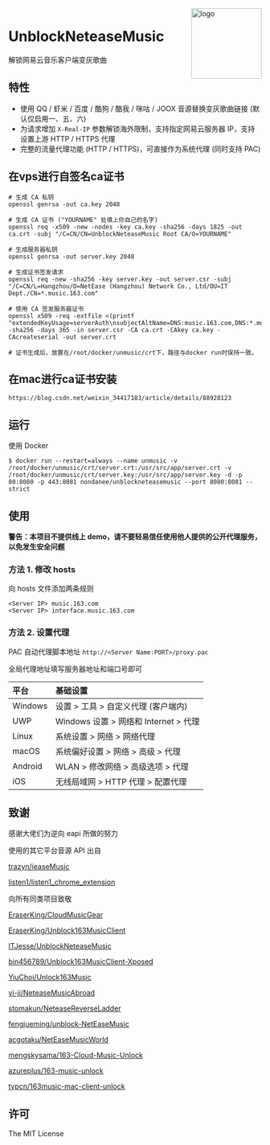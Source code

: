 <img src="https://user-images.githubusercontent.com/26399680/47980314-0e3f1700-e102-11e8-8857-e3436ecc8beb.png" alt="logo" width="140" height="140" align="right">

# UnblockNeteaseMusic

解锁网易云音乐客户端变灰歌曲

## 特性

- 使用 QQ / 虾米 / 百度 / 酷狗 / 酷我 / 咪咕 / JOOX 音源替换变灰歌曲链接 (默认仅启用一、五、六)
- 为请求增加 `X-Real-IP` 参数解锁海外限制，支持指定网易云服务器 IP，支持设置上游 HTTP / HTTPS 代理
- 完整的流量代理功能 (HTTP / HTTPS)，可直接作为系统代理 (同时支持 PAC)

## 在vps进行自签名ca证书

```
# 生成 CA 私钥
openssl genrsa -out ca.key 2048

# 生成 CA 证书 ("YOURNAME" 处填上你自己的名字)
openssl req -x509 -new -nodes -key ca.key -sha256 -days 1825 -out ca.crt -subj "/C=CN/CN=UnblockNeteaseMusic Root CA/O=YOURNAME"

# 生成服务器私钥
openssl genrsa -out server.key 2048

# 生成证书签发请求
openssl req -new -sha256 -key server.key -out server.csr -subj "/C=CN/L=Hangzhou/O=NetEase (Hangzhou) Network Co., Ltd/OU=IT Dept./CN=*.music.163.com"

# 使用 CA 签发服务器证书
openssl x509 -req -extfile <(printf "extendedKeyUsage=serverAuth\nsubjectAltName=DNS:music.163.com,DNS:*.music.163.com") -sha256 -days 365 -in server.csr -CA ca.crt -CAkey ca.key -CAcreateserial -out server.crt

# 证书生成后，放置在/root/docker/unmusic/crt下，路径与docker run时保持一致。

```
## 在mac进行ca证书安装

```
https://blog.csdn.net/weixin_34417183/article/details/88928123
```

## 运行

使用 Docker

```
$ docker run --restart=always --name unmusic -v /root/docker/unmusic/crt/server.crt:/usr/src/app/server.crt -v /root/docker/unmusic/crt/server.key:/usr/src/app/server.key -d -p 80:8080 -p 443:8081 nondanee/unblockneteasemusic --port 8080:8081 --strict
```

## 使用

**警告：本项目不提供线上 demo，请不要轻易信任使用他人提供的公开代理服务，以免发生安全问题**

### 方法 1. 修改 hosts

向 hosts 文件添加两条规则

```
<Server IP> music.163.com
<Server IP> interface.music.163.com
```

### 方法 2. 设置代理

PAC 自动代理脚本地址 `http://<Server Name:PORT>/proxy.pac`

全局代理地址填写服务器地址和端口号即可

| 平台    | 基础设置 |
| :------ | :------------------------------- |
| Windows | 设置 > 工具 > 自定义代理 (客户端内) |
| UWP     | Windows 设置 > 网络和 Internet > 代理 |
| Linux   | 系统设置 > 网络 > 网络代理 |
| macOS   | 系统偏好设置 > 网络 > 高级 > 代理 |
| Android | WLAN > 修改网络 > 高级选项 > 代理 |
| iOS     | 无线局域网 > HTTP 代理 > 配置代理 |


## 致谢

感谢大佬们为逆向 eapi 所做的努力

使用的其它平台音源 API 出自

[trazyn/ieaseMusic](https://github.com/trazyn/ieaseMusic)

[listen1/listen1_chrome_extension](https://github.com/listen1/listen1_chrome_extension)

向所有同类项目致敬

[EraserKing/CloudMusicGear](https://github.com/EraserKing/CloudMusicGear)

[EraserKing/Unblock163MusicClient](https://github.com/EraserKing/Unblock163MusicClient)

[ITJesse/UnblockNeteaseMusic](https://github.com/ITJesse/UnblockNeteaseMusic/)

[bin456789/Unblock163MusicClient-Xposed](https://github.com/bin456789/Unblock163MusicClient-Xposed)

[YiuChoi/Unlock163Music](https://github.com/YiuChoi/Unlock163Music)

[yi-ji/NeteaseMusicAbroad](https://github.com/yi-ji/NeteaseMusicAbroad)

[stomakun/NeteaseReverseLadder](https://github.com/stomakun/NeteaseReverseLadder/)

[fengjueming/unblock-NetEaseMusic](https://github.com/fengjueming/unblock-NetEaseMusic)

[acgotaku/NetEaseMusicWorld](https://github.com/acgotaku/NetEaseMusicWorld)

[mengskysama/163-Cloud-Music-Unlock](https://github.com/mengskysama/163-Cloud-Music-Unlock)

[azureplus/163-music-unlock](https://github.com/azureplus/163-music-unlock)

[typcn/163music-mac-client-unlock](https://github.com/typcn/163music-mac-client-unlock)

## 许可

The MIT License
